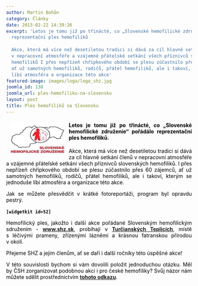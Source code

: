 ```yaml
---
author: Martin Bohůn
category: Články
date: 2013-02-22 14:39:26
excerpt: 'Letos je tomu již po třinácté, co „Slovenské hemofilické združenie“ pořádálo
  reprezentační ples hemofiliků

  Akce, která má více než desetiletou tradici si dává za cíl hlavně setkání členů
  v nepracovní atmosféře a vzájemné přátelské setkání všech příznivců slovenských
  hemofiliků I přes nepřízeň chřipkového období se plesu zúčastnilo přes 60 zájemců,
  ať už samotných hemofiliků, rodičů, přátel hemofiliků, ale i takoví, kterým se jednoduše
  líbí atmosféra a organizace této akce'
featured-image: images/loga/logo_shz.jpg
joomla_id: 138
joomla_url: ples-hemofiliku-na-slovensku
layout: post
title: Ples hemofiliků na Slovensku
---
```


<h4 style="text-align: justify;"><span style="color: #000000;"><img src="images/loga/logo_shz.jpg" border="0" width="150" height="90" style="float: left; margin-left: 10px; margin-right: 10px;" /></span><span style="color: #000000;">Letos je tomu již po třinácté, co „Slovenské hemofilické združenie“ pořádálo reprezentační ples hemofiliků.</span></h4>
<p style="text-align: justify;"><span style="color: #000000;">Akce, která má více než desetiletou tradici si dává za cíl hlavně setkání členů v nepracovní atmosféře a vzájemné přátelské setkání všech příznivců slovenských hemofiliků. I přes nepřízeň chřipkového období se plesu zúčastnilo přes 60 zájemců, ať už samotných hemofiliků, rodičů, přátel hemofiliků, ale i takoví, kterým se jednoduše líbí atmosféra a organizace této akce.</span></p>

<p style="text-align: justify;"><span style="color: #000000;">Jak se můžete přesvědčit v krátké fotoreportáži, program byl opravdu pestrý.</span></p>
<p style="text-align: justify;"><span style="color: #000000;"><strong><code>[widgetkit id=52]</code></strong></span></p>
<p style="text-align: justify;"><span style="color: #000000;">Hemofilický ples, jakožto i další akce pořádané Slovenským hemofilickým sdružením -</span> <strong><a href="http://www.shz.sk/" title="Slovenské hemofilické združenie">www.shz.sk</a></strong>, <span style="color: #000000;">probíhají v <strong><a href="http://www.turciansketeplice.sk/" title="Turčianské Teplice">Turčianských Teplicích</a></strong>, místě s léčivými prameny, zřízenými lázněmi a krásnou fatranskou přírodou v okolí.</span></p>
<p style="text-align: justify;"><span style="color: #000000;">Přejeme SHZ a jejim členům, ať se daří i další ročníky této úspěšné akce!</span></p>
<p style="text-align: justify;"><span style="color: #000000;">V této souvislosti bychom si vám dovolili položit jednoduchou otázku. Měl by ČSH zorganizovat podobnou akci i pro české hemofiliky? Svůj názor nám můžete sdělit prostřednictvím</span> <strong><a href="index.php/cs/?option=com_chronoforms&amp;chronoform=Anketa-ples" title="Ples hemofiliků">tohoto odkazu</a></strong>.</p>